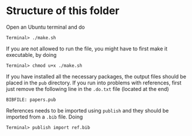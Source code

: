 # Structure of this folder
Open an Ubuntu terminal and do
```
Terminal> ./make.sh
```
If you are not allowed to run the file, you might have to first make it executable, by doing
```
Terminal> chmod u+x ./make.sh
```
If you have installed all the necessary packages, the output files should be placed in the `pub` directory. If you run into problems with references, first just remove the following line in the `.do.txt` file (located at the end)
```
BIBFILE: papers.pub
```
References needs to be imported using `publish` and they should be imported from a `.bib` file. Doing
```
Terminal> publish import ref.bib
``` 